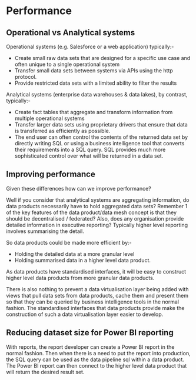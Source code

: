 # Performance

## Operational vs Analytical systems

Operational systems (e.g. Salesforce or a web application) typically:-
* Create small raw data sets that are designed for a specific use case and often unique to a single operational system
* Transfer small data sets between systems via APIs using the http protocol. 
* Provide restricted data sets with a limited ability to filter the results

Analytical systems (enterprise data warehouses & data lakes), by contrast, typically:-
* Create fact tables that aggregate and transform information from multiple operational systems 
* Transfer larger data sets using proprietary drivers that ensure that data is transferred as 
efficiently as possible. 
* The end user can often control the contents of the returned data set by directly 
writing SQL or using a business intelligence tool that converts their requirements into a SQL query. 
SQL provides much more sophisticated control over what will be returned in a data set. 

## Improving performance 

Given these differences how can we improve performance?

Well if you consider that analytical systems are aggregating information, do data products necessarily have to hold aggregated data sets?
Remember 1 of the key features of the data product/data mesh concept is that they should be decentralised / federated?
Also, does any organisation provide detailed information in executive reporting? 
Typically higher level reporting involves summarising the detail. 

So data products could be made more efficient by:- 
* Holding the detailed data at a more granular level
* Holding summarised data in a higher level data product.

As data products have standardised interfaces, it will be easy to construct higher level data products from more granular data products.

There is also nothing to prevent a data virtualisation layer being added with views that pull data sets from data products, cache them and 
present them so that they can be queried by business intelligence tools in the normal fashion.
The standardised interfaces that data products provide make the construction of such a data virtualisation layer easier to develop.

## Reducing dataset size for Power BI reporting
With reports, the report developer can create a Power BI report in the normal fashion. 
Then when there is a need to put the report into production, the SQL query can be used as the data pipeline sql within a data product.
The Power BI report can then connect to the higher level data product that will return the desired result set. 
